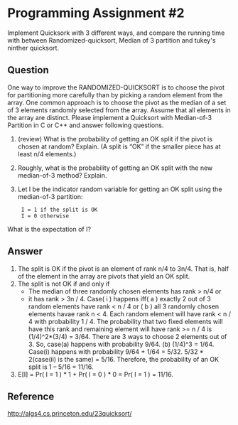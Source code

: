 Programming Assignment #2
=========
Implement Quicksork with 3 different ways, and compare the running time with between Randomized-quicksort, Median of 3 partition and tukey's ninther quicksort.

Question
-----------
One way to improve the RANDOMIZED-QUICKSORT is to choose the pivot for partitioning more carefully than by picking a random element from the array. One common approach is to choose the pivot as the median of a set of 3 elements randomly selected from the array. Assume that all elements in the array are distinct. Please implement a Quicksort with Median-of-3 Partition in C or C++ and answer following questions.	
1. (review) What is the probability of getting an OK split if the pivot is chosen at random? Explain. (A split is “OK” if the smaller piece has at least n/4 elements.)2. Roughly, what is the probability of getting an OK split with the new median-of-3 method? Explain.	
3. Let I be the indicator random variable for getting an OK split using the median-of-3 partition:		I = 1 if the split is OK		I = 0 otherwiseWhat is the expectation of I?

Answer
-----------
1. The split is OK if the pivot is an element of rank n/4 to 3n/4. That is, half of the element in the array are pivots that yield an OK split. 
2. The split is not OK if and only if 
	+ The median of three randomly chosen elements has rank > n/4 or 
	+ it has rank > 3n / 4. Case( i ) happens iff( a ) exactly 2 out of 3 random elements have rank < n / 4 or ( b ) all 3 randomly chosen elements havae rank n < 4. Each random element will have rank < n / 4 with probability 1 / 4. The probability that two fixed elements will have this rank and remaining element will have rank >= n / 4 is (1/4)^2*(3/4) = 3/64. There are 3 ways to choose 2 elements out of 3. So, case(a) happens with probability 9/64. (b) (1/4)^3 = 1/64. Case(i) happens with probability 9/64 + 1/64 = 5/32. 5/32 * 2(case(ii) is the same) = 5/16. Therefore, the probability of an OK split is 1 – 5/16 = 11/16. 
3. E[I] = Pr( I = 1 ) * 1 + Pr( I = 0 ) * 0 = Pr( I = 1 ) = 11/16.

Reference
------------
<http://algs4.cs.princeton.edu/23quicksort/>
